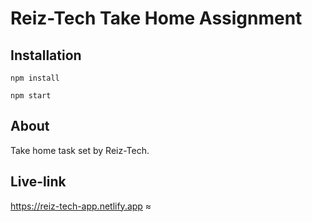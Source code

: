 # Reiz-Tech Take Home Assignment

## Installation

```
npm install
```

```
npm start
```

## About

Take home task set by Reiz-Tech.

## Live-link

https://reiz-tech-app.netlify.app
≈
